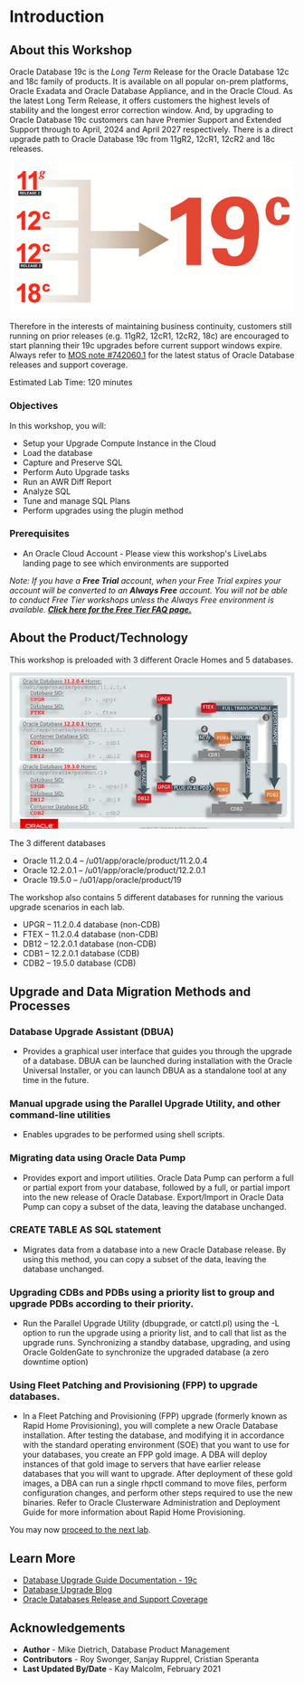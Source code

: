 # Introduction

## About this Workshop

Oracle Database 19c is the *Long Term* Release for the Oracle Database 12c and 18c family of products. It is available on all popular on-prem platforms, Oracle Exadata and Oracle Database Appliance, and in the Oracle Cloud. As the latest Long Term Release, it offers customers the highest levels of stability and the longest error correction window. And, by upgrading to Oracle Database 19c customers can have Premier Support and Extended Support through to April, 2024 and April 2027 respectively.  There is a direct upgrade path to Oracle Database 19c from 11gR2, 12cR1, 12cR2 and 18c releases.

![](./images/19cupgrade.png " ")

Therefore in the interests of maintaining business continuity,  customers still running on prior releases (e.g. 11gR2, 12cR1, 12cR2, 18c) are encouraged to start planning their 19c upgrades before current support windows expire. Always refer to [MOS note #742060.1](https://support.oracle.com/epmos/faces/DocumentDisplay?id=742060.1&displayIndex=1) for the latest status of Oracle Database releases and support coverage.

Estimated Lab Time: 120 minutes

  [](youtube:lOzL5irmuJo)

### Objectives

In this workshop, you will:
* Setup your Upgrade Compute Instance in the Cloud
* Load the database
* Capture and Preserve SQL
* Perform Auto Upgrade tasks
* Run an AWR Diff Report
* Analyze SQL
* Tune and manage SQL Plans
* Perform upgrades using the plugin method


### Prerequisites
* An Oracle Cloud Account - Please view this workshop's LiveLabs landing page to see which environments are supported

*Note: If you have a **Free Trial** account, when your Free Trial expires your account will be converted to an **Always Free** account. You will not be able to conduct Free Tier workshops unless the Always Free environment is available. **[Click here for the Free Tier FAQ page.](https://www.oracle.com/cloud/free/faq.html)***

## About the Product/Technology

This workshop is preloaded with 3 different Oracle Homes and 5 databases.

![](./images/architecture.png " ")

The 3 different databases 

- Oracle 11.2.0.4 – /u01/app/oracle/product/11.2.0.4
- Oracle 12.2.0.1 – /u01/app/oracle/product/12.2.0.1
- Oracle 19.5.0 – /u01/app/oracle/product/19

The workshop also contains 5 different databases for running the various upgrade scenarios in each lab.

- UPGR – 11.2.0.4 database (non-CDB)
- FTEX – 11.2.0.4 database (non-CDB)
- DB12 – 12.2.0.1 database (non-CDB)
- CDB1 – 12.2.0.1 database (CDB)
- CDB2 – 19.5.0 database (CDB)

## Upgrade and Data Migration Methods and Processes

### Database Upgrade Assistant (DBUA)

- Provides a graphical user interface that guides you through the upgrade of a database. DBUA can be launched during installation with the Oracle Universal Installer, or you can launch DBUA as a standalone tool at any time in the future.

### Manual upgrade using the Parallel Upgrade Utility, and other command-line utilities

- Enables upgrades to be performed using shell scripts.

### Migrating data using Oracle Data Pump

- Provides export and import utilities. Oracle Data Pump can perform a full or partial export from your database, followed by a full, or partial import into the new release of Oracle Database. Export/Import in Oracle Data Pump can copy a subset of the data, leaving the database unchanged.

### CREATE TABLE AS SQL statement

- Migrates data from a database into a new Oracle Database release. By using this method, you can copy a subset of the data, leaving the database unchanged.

### Upgrading CDBs and PDBs using a priority list to group and upgrade PDBs according to their priority.

- Run the Parallel Upgrade Utility (dbupgrade, or catctl.pl) using the -L option to run the upgrade using a priority list, and to call that list as the upgrade runs.  Synchronizing a standby database, upgrading, and using Oracle GoldenGate to synchronize the upgraded database (a zero downtime option)

### Using Fleet Patching and Provisioning (FPP) to upgrade databases.

- In a Fleet Patching and Provisioning (FPP) upgrade (formerly known as Rapid Home Provisioning), you will complete a new Oracle Database installation. After testing the database, and modifying it in accordance with the standard operating environment (SOE) that you want to use for your databases, you create an FPP gold image. A DBA will deploy instances of that gold image to servers that have earlier release databases that you will want to upgrade. After deployment of these gold images, a DBA can run a single rhpctl command to move files, perform configuration changes, and perform other steps required to use the new binaries. Refer to Oracle Clusterware Administration and Deployment Guide for more information about Rapid Home Provisioning.


You may now [proceed to the next lab](#next).

## Learn More

* [Database Upgrade Guide Documentation - 19c](https://docs.oracle.com/en/database/oracle/oracle-database/19/upgrd/intro-to-upgrading-oracle-database.html#GUID-FA024F34-A61A-4C4B-AA60-C123A9191A16)
* [Database Upgrade Blog](https://blogs.oracle.com/database/19c-upgrades)
* [Oracle Databases Release and Support Coverage](https://support.oracle.com/epmos/faces/DocumentDisplay?id=742060.1&displayIndex=1)

## Acknowledgements
* **Author** - Mike Dietrich, Database Product Management
* **Contributors** -  Roy Swonger, Sanjay Rupprel, Cristian Speranta
* **Last Updated By/Date** - Kay Malcolm, February 2021

